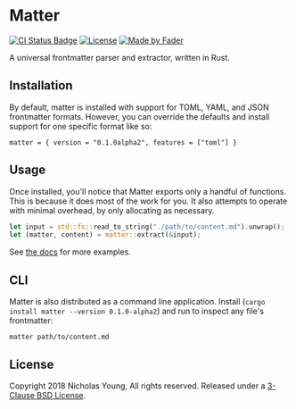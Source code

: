# Matter

[![CI Status
Badge](https://gitlab.com/secretfader/matter/badges/master/build.svg)](https://gitlab.com/secretfader/matter)
[![License](https://img.shields.io/badge/License-BSD%203--Clause-blue.svg)](https://opensource.org/licenses/BSD-3-Clause)
[![Made by Fader](https://img.shields.io/badge/made_by-Fader.svg)](https://www.secretfader.com)

A universal frontmatter parser and extractor, written in Rust.

## Installation

By default, matter is installed with support for TOML, YAML, and JSON
frontmatter formats. However, you can override the defaults and install support
for one specific format like so:

`matter = { version = "0.1.0alpha2", features = ["toml"] }`

## Usage

Once installed, you'll notice that Matter exports only a handful of functions.
This is because it does most of the work for you. It also attempts to operate
with minimal overhead, by only allocating as necessary.

```rust
let input = std::fs::read_to_string("./path/to/content.md").unwrap();
let (matter, content) = matter::extract(&input);
```

See [the docs](https://docs.rs/matter) for more examples.

## CLI

Matter is also distributed as a command line application. Install (`cargo
install matter --version 0.1.0-alpha2`) and run to inspect any file's frontmatter:

`matter path/to/content.md`

## License

Copyright 2018 Nicholas Young, All rights reserved. Released under a [3-Clause
BSD License](LICENSE).
